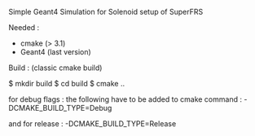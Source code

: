 Simple Geant4 Simulation for Solenoid setup of SuperFRS

Needed : 
* cmake (> 3.1)
* Geant4 (last version)

Build : (classic cmake build)

$ mkdir build
$ cd build
$ cmake ..

for debug flags : the following have to be added to cmake command :
-DCMAKE_BUILD_TYPE=Debug

and for release :
-DCMAKE_BUILD_TYPE=Release